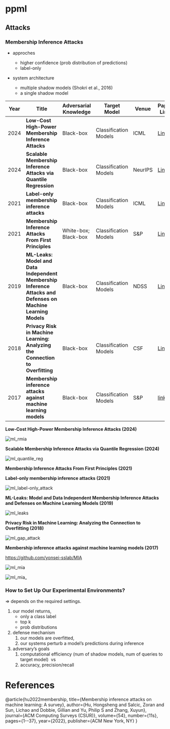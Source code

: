 # ppml


## Attacks

### Membership Inference Attacks 

- approches
  - higher confidence (prob distribution of predictions)
  - label-only 

- system architecture 
  - multiple shadow models (Shokri et al., 2016)
  - a single shadow model 


| Year   | Title |  Adversarial Knowledge | Target Model  |   Venue  | Paper Link  | Code Link |
|-------|--------|--------|--------|-----------|------------|---------------|
| 2024 | **Low-Cost High-Power Membership Inference Attacks** | Black-box | Classification Models | ICML | [Link](https://openreview.net/pdf?id=sT7UJh5CTc) | [Link](https://github.com/privacytrustlab/ml_privacy_meter/tree/master/research/2024_rmia) |
| 2024 | **Scalable Membership Inference Attacks via Quantile Regression** | Black-box | Classification Models | NeurIPS | [Link](https://assets.amazon.science/61/10/fe6e935b49bf89bb34dded96a17b/scalable-membership-inference-attacks-via-quantile-regression.pdf) | [Link](https://github.com/amazon-science/quantile-mia) |
| 2021 | **Label-only membership inference attacks** | Black-box | Classification Models | ICML | [Link](http://proceedings.mlr.press/v139/choquette-choo21a.html) | [Link](https://github.com/cchoquette/membership-inference) |
| 2021 | **Membership Inference Attacks From First Principles** | White-box; Black-box | Classification Models | S&P | [Link](https://arxiv.org/abs/2112.03570) | [Link](https://github.com/tensorflow/privacy/tree/master/research/mi_lira_2021) |
| 2019 | **ML-Leaks: Model and Data Independent Membership Inference Attacks and Defenses on Machine Learning Models** | Black-box | Classification Models | NDSS | [Link](https://www.ndss-symposium.org/wp-content/uploads/2019/02/ndss2019_03A-1_Salem_paper.pdf) | [Link](https://github.com/AhmedSalem2/ML-Leaks) |
| 2018 | **Privacy Risk in Machine Learning: Analyzing the Connection to Overfitting** | Black-box | Classification Models | CSF | [Link](https://ieeexplore.ieee.org/abstract/document/8429311?casa_token=NQu6-mEb9JMAAAAA:LTU3BPSYc8ALHF89ifdWs1zl__ABgBzIr44xFoN2t8HwjTb5vm20S00VeH9JSmaBU-miBt5Ucg) | [Link](https://github.com/samuel-yeom/ml-privacy-csf18) |
| 2017  | **Membership inference attacks against machine learning models** | Black-box | Classification Models | S&P | [link](https://ieeexplore.ieee.org/abstract/document/7958568?casa_token=YOmVjvUemFUAAAAA:gGeuARxnjASvh9gnPkijkLD7d7HD1VV1JZkooXtS6tb6LGfKqHgBbyoaI-0-X7kFeP-3bjUR2A) | [Link](https://github.com/csong27/membership-inference) |


**Low-Cost High-Power Membership Inference Attacks (2024)**

![ml_rmia](https://github.com/user-attachments/assets/9ebae5b6-1ba7-4249-9743-1565ae855575)

**Scalable Membership Inference Attacks via Quantile Regression (2024)**

![ml_quantile_reg](https://github.com/user-attachments/assets/9b6ba635-8903-4ca2-9a0b-d06df794c89c)


**Membership Inference Attacks From First Principles (2021)**

**Label-only membership inference attacks (2021)**

![ml_label-only_attack](https://github.com/user-attachments/assets/2b502d63-08e8-4f2b-8a43-acbbfd2c9755)

**ML-Leaks: Model and Data Independent Membership Inference Attacks and Defenses on Machine Learning Models (2019)**

![ml_leaks](https://github.com/user-attachments/assets/9302aa65-f842-42f4-87f7-13edcd7f1345)

**Privacy Risk in Machine Learning: Analyzing the Connection to Overfitting (2018)**

![ml_gap_attack](https://github.com/user-attachments/assets/d1e819c1-4ca9-4b40-8fd6-2538e8ee271f)


**Membership inference attacks against machine learning models (2017)**

https://github.com/yonsei-sslab/MIA

![ml_mia](https://github.com/user-attachments/assets/637e7480-3c44-4640-baea-a1e5db1c88dc)

![ml_mia_](https://github.com/user-attachments/assets/e13472f0-4182-4e1f-9448-aef9ba6ac0e1)


### How to Set Up Our Experimental Environments? 

=> depends on the required settings. 

1. our model returns,
    - only a class label 
    - top k 
    - prob distributions
2. defense mechanism
    1. our models are overfitted, 
    2. our systems perturb a model’s predictions during inference 
3. adversary’s goals 
    1. computational efficiency (num of shadow models, num of queries to target model)  vs
    2. accuracy, precision/recall
  


# References

@article{hu2022membership,
  title={Membership inference attacks on machine learning: A survey},
  author={Hu, Hongsheng and Salcic, Zoran and Sun, Lichao and Dobbie, Gillian and Yu, Philip S and Zhang, Xuyun},
  journal={ACM Computing Surveys (CSUR)},
  volume={54},
  number={11s},
  pages={1--37},
  year={2022},
  publisher={ACM New York, NY}
}

